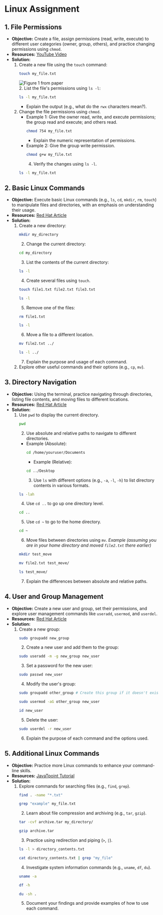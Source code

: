 # Linux Assignment

## 1. File Permissions

* **Objective:** Create a file, assign permissions (read, write, execute) to different user categories (owner, group, others), and practice changing permissions using `chmod`.
* **Resources:** [YouTube Video](https://www.youtube.com/watch?v=iwolPf6kN-khttps://www.pluralsight.com/blog/it-ops/linux-file-permissions)
* **Solution:**
    1.  Create a new file using the `touch` command:
        ```bash
        touch my_file.txt
        ```
        ![Figure 1 from paper](vit_figure.png)  
        2.  List the file's permissions using `ls -l`:
        ```bash
        ls -l my_file.txt
        ```
        * Explain the output (e.g., what do the `rwx` characters mean?).
    3.  Change the file permissions using `chmod`.
        * Example 1: Give the owner read, write, and execute permissions; the group read and execute; and others read.
            ```bash
            chmod 754 my_file.txt
            ```
            * Explain the numeric representation of permissions.
        * Example 2: Give the group write permission.
            ```bash
            chmod g+w my_file.txt
            ```
            4.  Verify the changes using `ls -l`.
        ```bash
        ls -l my_file.txt
        ```

## 2. Basic Linux Commands

* **Objective:** Execute basic Linux commands (e.g., `ls`, `cd`, `mkdir`, `rm`, `touch`) to manipulate files and directories, with an emphasis on understanding their usage.
* **Resources:** [Red Hat Article](https://www.redhat.com/sysadmin/create-delete-files-directories-linux)
* **Solution:**
    1.  Create a new directory:
        ```bash
        mkdir my_directory
        ```
        2.  Change the current directory:
        ```bash
        cd my_directory
        ```
        3.  List the contents of the current directory:
        ```bash
        ls -l
        ```
        4.  Create several files using `touch`.
        ```bash
        touch file1.txt file2.txt file3.txt
        ```
        ```bash
        ls -l
        ```
        5.  Remove one of the files:
        ```bash
        rm file1.txt
        ```
        ```bash
        ls -l
        ```
        6.  Move a file to a different location.
        ```bash
        mv file2.txt ../
        ```
        ```bash
        ls -l ../
        ```
        7.  Explain the purpose and usage of each command.
    8.  Explore other useful commands and their options (e.g., `cp`, `mv`).

## 3. Directory Navigation

* **Objective:** Using the terminal, practice navigating through directories, listing file contents, and moving files to different locations.
* **Resources:** [Red Hat Article](https://www.redhat.com/sysadmin/navigating-filesystem-linux-terminal)
* **Solution:**
    1.  Use `pwd` to display the current directory.
        ```bash
        pwd
        ```
        2.  Use absolute and relative paths to navigate to different directories.
        * Example (Absolute):
            ```bash
            cd /home/youruser/Documents
            ```
            * Example (Relative):
            ```bash
            cd ../Desktop
            ```
            3.  Use `ls` with different options (e.g., `-a`, `-l`, `-h`) to list directory contents in various formats.
        ```bash
        ls -lah
        ```
        4.  Use `cd ..` to go up one directory level.
        ```bash
        cd ..
        ```
        5.  Use `cd ~` to go to the home directory.
        ```bash
        cd ~
        ```
        6.  Move files between directories using `mv`.
        *Example (assuming you are in your home directory and moved `file2.txt` there earlier)*
        ```bash
        mkdir test_move
        ```
        ```bash
        mv file2.txt test_move/
        ```
        ```bash
        ls test_move/
        ```
        7.  Explain the differences between absolute and relative paths.

## 4. User and Group Management

* **Objective:** Create a new user and group, set their permissions, and explore user management commands like `useradd`, `usermod`, and `userdel`.
* **Resources:** [Red Hat Article](https://www.redhat.com/sysadmin/manage-permissions)
* **Solution:**
    1.  Create a new group:
        ```bash
        sudo groupadd new_group
        ```
        2.  Create a new user and add them to the group:
        ```bash
        sudo useradd -m -g new_group new_user
        ```
        3.  Set a password for the new user:
        ```bash
        sudo passwd new_user
        ```
        4.  Modify the user's group:
        ```bash
        sudo groupadd other_group # Create this group if it doesn't exist for the example
        ```
        ```bash
        sudo usermod -aG other_group new_user
        ```
        ```bash
        id new_user
        ```
        5.  Delete the user:
        ```bash
        sudo userdel -r new_user
        ```
        6.  Explain the purpose of each command and the options used.

## 5. Additional Linux Commands

* **Objective:** Practice more Linux commands to enhance your command-line skills.
* **Resources:** [JavaTpoint Tutorial](https://www.javatpoint.com/linux-tutorial)
* **Solution:**
    1.  Explore commands for searching files (e.g., `find`, `grep`).
        ```bash
        find . -name "*.txt"
        ```
        ```bash
        grep "example" my_file.txt
        ```
        2.  Learn about file compression and archiving (e.g., `tar`, `gzip`).
        ```bash
        tar -cvf archive.tar my_directory/
        ```
        ```bash
        gzip archive.tar
        ```
        3.  Practice using redirection and piping (`>`, `|`).
        ```bash
        ls -l > directory_contents.txt
        ```
        ```bash
        cat directory_contents.txt | grep "my_file"
        ```
        4.  Investigate system information commands (e.g., `uname`, `df`, `du`).
        ```bash
        uname -a
        ```
        ```bash
        df -h
        ```
        ```bash
        du -sh .
        ```
        5.  Document your findings and provide examples of how to use each command.